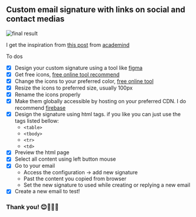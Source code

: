 ## Custom email signature with links on social and contact medias

![final result](https://github.com/allanShady/Javacript-playground/blob/master/custom-signature-4-emails/assets/images/final-result.PNG)

I get the inspiration from [this post](https://academind.com/learn/css/build-a-custom-email-signature/) from [academind](https://academind.com/)

To dos 
- [x] Design your custom signature using a tool like [figma](https://www.figma.com/)
- [x] Get free icons, [free online tool recommend](https://uxwing.com/)
- [x] Change the icons to your preferred color, [free online tool](https://onlinepngtools.com/change-png-color#:~:text=World's%20simplest%20online%20Portable%20Network,new%20colors%20on%20the%20right.)
- [x] Resize the icons to preferred size, usually 100px
- [x] Rename the icons properly 
- [x] Make them globally accessible by hosting on your preferred CDN. I do recommend [firebase](https://console.firebase.google.com/)
- [x] Design the signature using html tags. if you like you can just use the tags listed bellow:
    * ``` <table> ```
    * ``` <tbody> ```
    * ``` <tr> ```
    * ``` <td> ```
- [x] Preview the html page
- [x] Select all content using left button mouse
- [x] Go to your email
    * Access the configuration -> add new signature 
    * Past the content you copied from browser
    * Set the new signature to used while creating or replying a new email
- [x] Create a new email to test!

### Thank you! 😊🙏🏿💪
